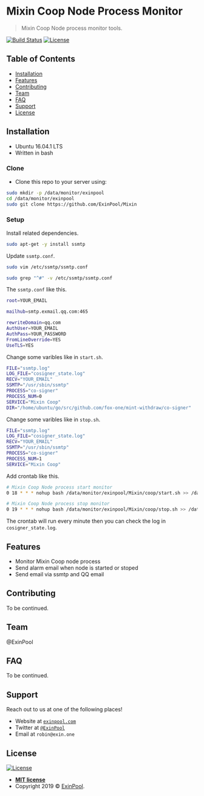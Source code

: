 # Mixin Coop Node Process Monitor

> Mixin Coop Node process monitor tools.

[![Build Status](http://img.shields.io/travis/badges/badgerbadgerbadger.svg?style=flat-square)](https://travis-ci.org/badges/badgerbadgerbadger) [![License](http://img.shields.io/:license-mit-blue.svg?style=flat-square)](http://badges.mit-license.org)

## Table of Contents

- [Installation](#installation)
- [Features](#features)
- [Contributing](#contributing)
- [Team](#team)
- [FAQ](#faq)
- [Support](#support)
- [License](#license)

## Installation

- Ubuntu 16.04.1 LTS
- Written in bash

### Clone

- Clone this repo to your server using:

``` bash
sudo mkdir -p /data/monitor/exinpool
cd /data/monitor/exinpool
sudo git clone https://github.com/ExinPool/Mixin
```

### Setup

Install related dependencies.

``` bash
sudo apt-get -y install ssmtp
```

Update `ssmtp.conf`.

``` bash
sudo vim /etc/ssmtp/ssmtp.conf

sudo grep "^#" -v /etc/ssmtp/ssmtp.conf
```

The `ssmtp.conf` like this.

``` bash
root=YOUR_EMAIL

mailhub=smtp.exmail.qq.com:465

rewriteDomain=qq.com
AuthUser=YOUR_EMAIL
AuthPass=YOUR_PASSWORD
FromLineOverride=YES
UseTLS=YES
```

Change some varibles like in `start.sh`.

``` bash
FILE="ssmtp.log"
LOG_FILE="cosigner_state.log"
RECV="YOUR_EMAIL"
SSMTP="/usr/sbin/ssmtp"
PROCESS="co-signer"
PROCESS_NUM=0
SERVICE="Mixin Coop"
DIR="/home/ubuntu/go/src/github.com/fox-one/mint-withdraw/co-signer"
```

Change some varibles like in `stop.sh`.

``` bash
FILE="ssmtp.log"
LOG_FILE="cosigner_state.log"
RECV="YOUR_EMAIL"
SSMTP="/usr/sbin/ssmtp"
PROCESS="co-signer"
PROCESS_NUM=1
SERVICE="Mixin Coop"
```

Add crontab like this.

``` bash
# Mixin Coop Node process start monitor
0 18 * * * nohup bash /data/monitor/exinpool/Mixin/coop/start.sh >> /data/monitor/exinpool/Mixin/coop/coop_state.log &

# Mixin Coop Node process stop monitor
0 19 * * * nohup bash /data/monitor/exinpool/Mixin/coop/stop.sh >> /data/monitor/exinpool/Mixin/coop/coop.log &
```

The crontab will run every minute then you can check the log in `cosigner_state.log`.

## Features

- Monitor Mixin Coop node process
- Send alarm email when node is started or stoped
- Send email via ssmtp and QQ email

## Contributing

To be continued.

## Team

@ExinPool

## FAQ

To be continued.

## Support

Reach out to us at one of the following places!

- Website at <a href="https://exinpool.com" target="_blank">`exinpool.com`</a>
- Twitter at <a href="http://twitter.com/ExinPool" target="_blank">`@ExinPool`</a>
- Email at `robin@exin.one`

## License

[![License](http://img.shields.io/:license-mit-blue.svg?style=flat-square)](http://badges.mit-license.org)

- **[MIT license](https://opensource.org/licenses/mit-license.php)**
- Copyright 2019 © <a href="https://exinpool.com" target="_blank">ExinPool</a>.
